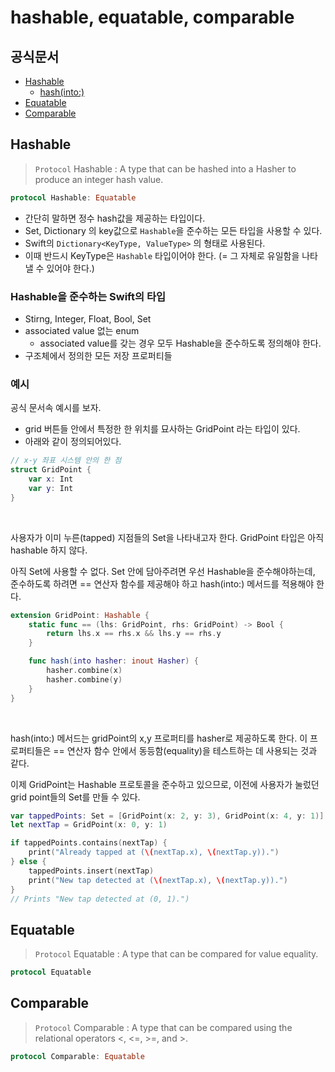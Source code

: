# hashable, equatable, comparable

## 공식문서
- [Hashable](https://developer.apple.com/documentation/swift/hashable)
    - [hash(into:)](https://developer.apple.com/documentation/swift/hashable/hash(into:))
- [Equatable](https://developer.apple.com/documentation/swift/equatable)
- [Comparable](https://developer.apple.com/documentation/swift/comparable)


## Hashable
> `Protocol` Hashable
> : A type that can be hashed into a Hasher to produce an integer hash value.

```swift
protocol Hashable: Equatable
```

- 간단히 말하면 정수 hash값을 제공하는 타입이다.
- Set, Dictionary 의 key값으로 `Hashable`을 준수하는 모든 타입을 사용할 수 있다.
- Swift의 `Dictionary<KeyType, ValueType>` 의 형태로 사용된다.
- 이때 반드시 KeyType은 `Hashable` 타입이어야 한다. (= 그 자체로 유일함을 나타낼 수 있어야 한다.)

### Hashable을 준수하는 Swift의 타입
- Stirng, Integer, Float, Bool, Set
- associated value 없는 enum
    - associated value를 갖는 경우 모두 Hashable을 준수하도록 정의해야 한다.
- 구조체에서 정의한 모든 저장 프로퍼티들

### 예시
공식 문서속 예시를 보자.

- grid 버튼들 안에서 특정한 한 위치를 묘사하는 GridPoint 라는 타입이 있다.
- 아래와 같이 정의되어있다.
```swift
// x-y 좌표 시스템 안의 한 점
struct GridPoint {
    var x: Int
    var y: Int
}
```

</br>

사용자가 이미 누른(tapped) 지점들의 Set을 나타내고자 한다.
GridPoint 타입은 아직 hashable 하지 않다.

아직 Set에 사용할 수 없다.
Set 안에 담아주려면 우선 Hashable을 준수해야하는데, 
준수하도록 하려면 == 연산자 함수를 제공해야 하고 hash(into:) 메서드를 적용해야 한다.
```swift
extension GridPoint: Hashable {
    static func == (lhs: GridPoint, rhs: GridPoint) -> Bool {
        return lhs.x == rhs.x && lhs.y == rhs.y
    }

    func hash(into hasher: inout Hasher) {
        hasher.combine(x)
        hasher.combine(y)
    }
}
```

</br>

hash(into:) 메서드는 gridPoint의 x,y 프로퍼티를 hasher로 제공하도록 한다.
이 프로퍼티들은 == 연산자 함수 안에서 동등함(equality)을 테스트하는 데 사용되는 것과 같다.

이제 GridPoint는 Hashable 프로토콜을 준수하고 있으므로, 이전에 사용자가 눌렀던 grid point들의 Set를 만들 수 있다.
```swift
var tappedPoints: Set = [GridPoint(x: 2, y: 3), GridPoint(x: 4, y: 1)]
let nextTap = GridPoint(x: 0, y: 1)

if tappedPoints.contains(nextTap) {
    print("Already tapped at (\(nextTap.x), \(nextTap.y)).")
} else {
    tappedPoints.insert(nextTap)
    print("New tap detected at (\(nextTap.x), \(nextTap.y)).")
}
// Prints "New tap detected at (0, 1).")
```


## Equatable
> `Protocol` Equatable
> : A type that can be compared for value equality.

```swift
protocol Equatable
```

## Comparable
> `Protocol` Comparable
> : A type that can be compared using the relational operators <, <=, >=, and >.

```swift
protocol Comparable: Equatable
```
